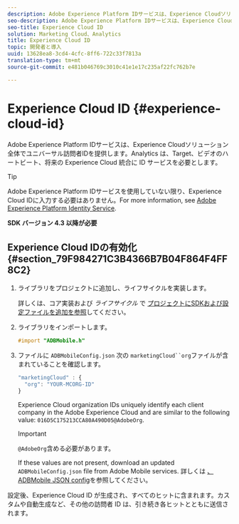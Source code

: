 ```yaml
---
description: Adobe Experience Platform IDサービスは、Experience Cloudソリューション全体でユニバーサル訪問者IDを提供します。Analytics は、Target、ビデオのハートビート、将来の Experience Cloud 統合に ID サービスを必要とします。
seo-description: Adobe Experience Platform IDサービスは、Experience Cloudソリューション全体でユニバーサル訪問者IDを提供します。Analytics は、Target、ビデオのハートビート、将来の Experience Cloud 統合に ID サービスを必要とします。
seo-title: Experience Cloud ID
solution: Marketing Cloud、Analytics
title: Experience Cloud ID
topic: 開発者と導入
uuid: 13628ea8-3cd4-4cfc-8ff6-722c33f7813a
translation-type: tm+mt
source-git-commit: e481b046769c3010c41e1e17c235af22fc762b7e

---
```



# Experience Cloud ID {#experience-cloud-id}

Adobe Experience Platform IDサービスは、Experience Cloudソリューション全体でユニバーサル訪問者IDを提供します。Analytics は、Target、ビデオのハートビート、将来の Experience Cloud 統合に ID サービスを必要とします。

>[!TIP]
>
>Adobe Experience Platform IDサービスを使用していない限り、Experience Cloud IDに入力する必要はありません。For more information, see [Adobe Experience Platform Identity Service](https://marketing.adobe.com/resources/help/en_US/mcvid/).

**SDK バージョン 4.3 以降が必要**

## Experience Cloud IDの有効化 {#section_79F984271C3B4366B7B04F864F4FF8C2}

1. ライブラリをプロジェクトに追加し、ライフサイクルを実装します。

   詳しくは、コア実装および *ライフサイクル* で [プロジェクトにSDKおよび設定ファイルを追加を参照](/help/ios/getting-started/dev-qs.md)してください。
1. ライブラリをインポートします。

   ```objective-c
   #import "ADBMobile.h"
   ```

1. ファイルに `ADBMobileConfig.json` 次の `marketingCloud``org`ファイルが含まれていることを確認します。

   ```js
   "marketingCloud" : { 
     "org": "YOUR-MCORG-ID" 
   }
   ```

   Experience Cloud organization IDs uniquely identify each client company in the Adobe Experience Cloud and are similar to the following value: `016D5C175213CCA80A490D05@AdobeOrg`.

   >[!IMPORTANT]
   >
   >`@AdobeOrg`含める必要があります。

   If these values are not present, download an updated `ADBMobileConfig.json` file from Adobe Mobile services. 詳しくは [、ADBMobile JSON config](/help/ios/getting-started/requirements.md)を参照してください。

設定後、Experience Cloud ID が生成され、すべてのヒットに含まれます。カスタムや自動生成など、その他の訪問者 ID は、引き続き各ヒットとともに送信されます。
